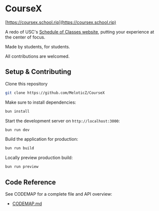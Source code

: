 # CourseX

[https://coursex.school.rip](https://coursex.school.rip)

A redo of USC's [Schedule of Classes website](classes.iusc.edu), putting your experience at the center of focus.

Made by students, for students.

All contributions are welcomed.

## Setup & Contributing

Clone this repository
```bash
git clone https://github.com/MeloticZ/CourseX
```

Make sure to install dependencies:

```bash
bun install
```

Start the development server on `http://localhost:3000`:

```bash
bun run dev
```

Build the application for production:

```bash
bun run build
```

Locally preview production build:

```bash
bun run preview
```

## Code Reference

See CODEMAP for a complete file and API overview:

- [CODEMAP.md](./CODEMAP.md)
